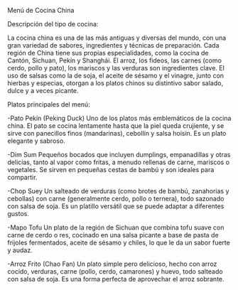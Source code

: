 Menú de Cocina China

Descripción del tipo de cocina:

La cocina china es una de las más antiguas y diversas del mundo, con una gran variedad de sabores, ingredientes y técnicas de preparación. Cada región de China tiene sus propias especialidades, como la cocina de Cantón, Sichuan, Pekín y Shanghái. El arroz, los fideos, las carnes (como cerdo, pollo y pato), los mariscos y las verduras son ingredientes clave. El uso de salsas como la de soja, el aceite de sésamo y el vinagre, junto con hierbas y especias, otorgan a los platos chinos su distintivo sabor salado, dulce y a veces picante.

Platos principales del menú:

-Pato Pekín (Peking Duck)
Uno de los platos más emblemáticos de la cocina china. El pato se cocina lentamente hasta que la piel queda crujiente, y se sirve con panecillos finos (mandarinas), cebollín y salsa hoisin. Es un plato elegante y sabroso.

-Dim Sum
Pequeños bocados que incluyen dumplings, empanadillas y otras delicias, tanto al vapor como fritas, a menudo rellenas de carne, mariscos o vegetales. Se sirven en pequeñas cestas de bambú y son ideales para compartir.

-Chop Suey
Un salteado de verduras (como brotes de bambú, zanahorias y cebollas) con carne (generalmente cerdo, pollo o ternera), todo sazonado con salsa de soja. Es un platillo versátil que se puede adaptar a diferentes gustos.

-Mapo Tofu
Un plato de la región de Sichuan que combina tofu suave con carne de cerdo o res, cocinado en una salsa picante a base de pasta de frijoles fermentados, aceite de sésamo y chiles, lo que le da un sabor fuerte y audaz.

-Arroz Frito (Chao Fan)
Un plato simple pero delicioso, hecho con arroz cocido, verduras, carne (pollo, cerdo, camarones) y huevo, todo salteado con salsa de soja. Es una forma perfecta de aprovechar el arroz sobrante.

